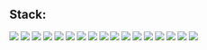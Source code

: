 <!-- ### Hi there 👋 -->

<!--
**color000/color000** is a ✨ _special_ ✨ repository because its `README.md` (this file) appears on your GitHub profile.

Here are some ideas to get you started:

- 🔭 I’m currently working on ...
- 🌱 I’m currently learning ...
- 👯 I’m looking to collaborate on ...
- 🤔 I’m looking for help with ...
- 💬 Ask me about ...
- 📫 How to reach me: ...
- 😄 Pronouns: ...
- ⚡ Fun fact: ...
-->

## Stack:

<img src="https://img.shields.io/badge/HTML5-E34F26?style=flat&logo=HTML5&logoColor=white"/>
<img src="https://img.shields.io/badge/JAVA-007396?style=flat&log=java&logoColor=white"/>
<img src="https://img.shields.io/badge/Spring-6DB33F?style=flat&log=Spring&logoColor=white"/>
<img src="https://img.shields.io/badge/oracle-F80000?style=flat&log=oracle&logoColor=white"/>
<img src="https://img.shields.io/badge/mysql-4479A1?style=flat&log=mysql&logoColor=white"/>
<img src="https://img.shields.io/badge/mariaDB-003545?style=flat&log=mariaDB&logoColor=white"/>
<img src="https://img.shields.io/badge/javascript-F7DF1E?style=flat&log=javascript&logoColor=white"/>
<img src="https://img.shields.io/badge/jquery-0769AD?style=flat&log=jquery&logoColor=white"/>
<img src="https://img.shields.io/badge/react-61DAFB?style=flat&log=react&logoColor=white"/>
<img src="https://img.shields.io/badge/vue.js-4FC08D?style=flat&log=vue.js&logoColor=white"/>
<img src="https://img.shields.io/badge/html-E34F26?style=flat&log=html5&logoColor=white"/>
<img src="https://img.shields.io/badge/css-1572B6?style=flat&log=css3&logoColor=white"/>
<img src="https://img.shields.io/badge/bootstrap-7952B3?style=flat&log=bootstrap&logoColor=white"/>
<img src="https://img.shields.io/badge/github-181717?style=flat&log=github&logoColor=white"/>
<img src="https://img.shields.io/badge/linux-FCC624?style=flat&log=linux&logoColor=white"/>
<img src="https://img.shields.io/badge/aws-232F3E?style=flat&log=aws&logoColor=white"/>
<img src="https://img.shields.io/badge/apache tomcat-F8DC75?style=flat&log=apachetomcat&logoColor=white"/>

